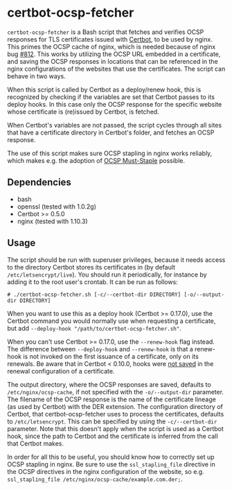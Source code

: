 # certbot-ocsp-fetcher
`certbot-ocsp-fetcher` is a Bash script that fetches and verifies OCSP responses
for TLS certificates issued with [Certbot], to be used by nginx. This primes the
OCSP cache of nginx, which is needed because of nginx bug [#812]. This works by
utilizing the OCSP URL embedded in a certificate, and saving the OCSP responses
in locations that can be referenced in the nginx configurations of the websites
that use the certificates. The script can behave in two ways.

When this script is called by Certbot as a deploy/renew hook, this is
recognized by checking if the variables are set that Certbot passes to its
deploy hooks. In this case only the OCSP response for the specific website whose
certificate is (re)issued by Certbot, is fetched.

When Certbot's variables are not passed, the script cycles through all sites
that have a certificate directory in Certbot's folder, and fetches an OCSP
response.

The use of this script makes sure OCSP stapling in nginx works reliably, which
makes e.g. the adoption of [OCSP Must-Staple] possible.

## Dependencies
- bash
- openssl (tested with 1.0.2g)
- Certbot >= 0.5.0
- nginx (tested with 1.10.3)

## Usage

The script should be run with superuser privileges, because it needs access to
the directory Certbot stores its certificates in (by default
`/etc/letsencrypt/live`).
You should run it periodically, for instance by adding it to the root user's
crontab. It can be run as follows:

`# ./certbot-ocsp-fetcher.sh [-c/--certbot-dir DIRECTORY] [-o/--output-dir
DIRECTORY]`

When you want to use this as a deploy hook (Certbot >= 0.17.0), use the Certbot
command you would normally use when requesting a certificate, but add
`--deploy-hook "/path/to/certbot-ocsp-fetcher.sh"`.

When you can't use Certbot >= 0.17.0, use the `--renew-hook` flag instead. The
difference between `--deploy-hook` and `--renew-hook` is that a renew-hook is
not invoked on the first issuance of a certificate, only on its renewals. Be
aware that in Certbot < 0.10.0, hooks were [not saved] in the renewal
configuration of a certificate.

The output directory, where the OCSP responses are saved, defaults to
`/etc/nginx/ocsp-cache`, if not specified with the `-o/--output-dir` parameter.
The filename of the OCSP response is the name of the certificate lineage (as
used by Certbot) with the DER extension. The configuration directory of Certbot,
that certbot-ocsp-fetcher uses to process the certificates, defaults to
`/etc/letsencrypt`. This can be specified by using the `-c/--certbot-dir`
parameter. Note that this doesn't apply when the script is used as a Certbot
hook, since the path to Certbot and the certificate is inferred from the call
that Certbot makes.

In order for all this to be useful, you should know how to correctly set up
OCSP stapling in nginx. Be sure to use the `ssl_stapling_file` directive in the
OCSP directives in the nginx configuration of the website, so e.g.
`ssl_stapling_file /etc/nginx/ocsp-cache/example.com.der;`.

 [Certbot]: ../../../certbot/certbot
 [#812]: https://trac.nginx.org/nginx/ticket/812
 [OCSP Must-Staple]: https://scotthelme.co.uk/ocsp-must-staple/
 [not saved]: https://github.com/certbot/certbot/issues/3394
